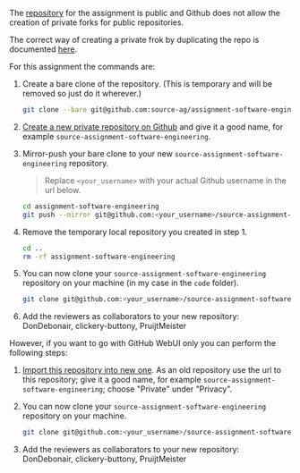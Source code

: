The [repository](https://github.com/source-ag/assignment-software-engineering) for the assignment 
is public and Github does not allow the creation of private forks for public repositories.

The correct way of creating a private frok by duplicating the repo is documented 
[here](https://help.github.com/articles/duplicating-a-repository/).

For this assignment the commands are:

 1. Create a bare clone of the repository.
    (This is temporary and will be removed so just do it wherever.)
    ```bash
    git clone --bare git@github.com:source-ag/assignment-software-engineering.git
    ```

 2. [Create a new private repository on Github](https://help.github.com/articles/creating-a-new-repository/) and give it a good name, for example                 `source-assignment-software-engineering`.

 3. Mirror-push your bare clone to your new `source-assignment-software-engineering` repository.
    > Replace `<your_username>` with your actual Github username in the url below.
    
    ```bash
    cd assignment-software-engineering
    git push --mirror git@github.com:<your_username>/source-assignment-software-engineering.git
    ```

 4. Remove the temporary local repository you created in step 1.
    ```bash
    cd ..
    rm -rf assignment-software-engineering
    ```
    
 5. You can now clone your `source-assignment-software-engineering` repository on your machine (in my case in the `code` folder).
    ```bash
    git clone git@github.com:<your_username>/source-assignment-software-engineering.git
    ```

 6. Add the reviewers as collaborators to your new repository: DonDebonair, clickery-buttony, PruijtMeister

However, if you want to go with GitHub WebUI only you can perform the following steps:

 1. [Import this repository into new one](https://docs.github.com/en/get-started/importing-your-projects-to-github/importing-source-code-to-github/importing-a-repository-with-github-importer). As an old repository use the url to this repository; give it a good name, for example `source-assignment-software-engineering`; choose "Private" under "Privacy".

 2. You can now clone your `source-assignment-software-engineering` repository on your machine.
    ```bash
    git clone git@github.com:<your_username>/source-assignment-software-engineering.git
    ```
 3. Add the reviewers as collaborators to your new repository: DonDebonair, clickery-buttony, PruijtMeister
